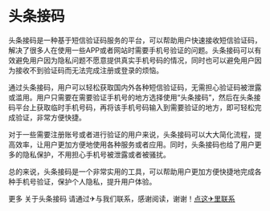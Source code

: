 # 头条接码

头条接码是一种基于短信验证码服务的平台，可以帮助用户快速接收短信验证码，解决了很多人在使用一些APP或者网站时需要手机号验证的问题。头条接码可以有效避免用户因为隐私问题不愿意提供真实手机号码的情况，同时也可以避免用户因为接收不到验证码而无法完成注册或登录的烦恼。

通过头条接码，用户可以轻松获取国内外各种短信验证码，无需担心验证码被泄露或滥用。用户只需要在需要验证手机号的地方选择使用“头条接码”，然后在头条接码平台上获取临时手机号码，再将该手机号码输入到需要验证的地方，即可轻松完成验证，非常方便快捷。

对于一些需要注册账号或者进行验证的用户来说，头条接码可以大大简化流程，提高效率，让用户更加方便地使用各种服务或者应用。同时，头条接码也给了用户更多的隐私保护，不用担心手机号被泄露或者被骚扰。

总的来说，头条接码是一个非常实用的工具，可以帮助用户更加方便快捷地完成各种手机号验证，保护个人隐私，提升用户体验。

更多 关于头条接码 请通过✈与我们联系，感谢阅读，谢谢！[点这✈里联系](https://gg.k02.cc)